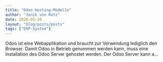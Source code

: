```yaml
---
title: "Odoo Hosting-Modelle"
author: "Janik von Rotz"
date: 2020-05-19
layout: "blog/posts/posts"
tags: ["ERP-System"]
---
```


Odoo ist eine Webapplikation und braucht zur Verwendung lediglich den Browser. Damit Odoo in Betrieb genommen werden kann, muss eine Installation des Odoo Server gehostet werden. Der Odoo Server kann a...

